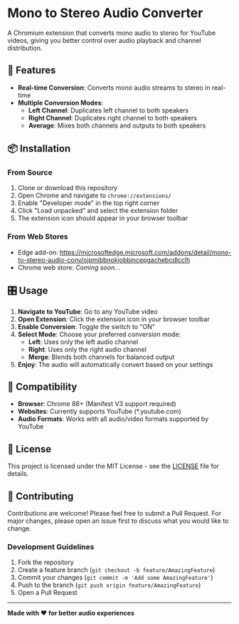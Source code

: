 # Mono to Stereo Audio Converter

A Chromium extension that converts mono audio to stereo for YouTube videos, giving you better control over audio playback and channel distribution.

## 🚀 Features

- **Real-time Conversion**: Converts mono audio streams to stereo in real-time
- **Multiple Conversion Modes**:
  - **Left Channel**: Duplicates left channel to both speakers
  - **Right Channel**: Duplicates right channel to both speakers  
  - **Average**: Mixes both channels and outputs to both speakers

## 📦 Installation

### From Source
1. Clone or download this repository
2. Open Chrome and navigate to `chrome://extensions/`
3. Enable "Developer mode" in the top right corner
4. Click "Load unpacked" and select the extension folder
5. The extension icon should appear in your browser toolbar

### From Web Stores
- Edge add-on: https://microsoftedge.microsoft.com/addons/detail/mono-to-stereo-audio-conv/ojpmibbnokjobbincepgachebcdlcclh
- Chrome web store: *Coming soon...*

## 🎛️ Usage

1. **Navigate to YouTube**: Go to any YouTube video
2. **Open Extension**: Click the extension icon in your browser toolbar
3. **Enable Conversion**: Toggle the switch to "ON"
4. **Select Mode**: Choose your preferred conversion mode:
   - **Left**: Uses only the left audio channel
   - **Right**: Uses only the right audio channel
   - **Merge**: Blends both channels for balanced output
5. **Enjoy**: The audio will automatically convert based on your settings

## 🎯 Compatibility

- **Browser**: Chrome 88+ (Manifest V3 support required)
- **Websites**: Currently supports YouTube (*.youtube.com)
- **Audio Formats**: Works with all audio/video formats supported by YouTube

## 📝 License

This project is licensed under the MIT License - see the [LICENSE](LICENSE) file for details.

## 🤝 Contributing

Contributions are welcome! Please feel free to submit a Pull Request. For major changes, please open an issue first to discuss what you would like to change.

### Development Guidelines
1. Fork the repository
2. Create a feature branch (`git checkout -b feature/AmazingFeature`)
3. Commit your changes (`git commit -m 'Add some AmazingFeature'`)
4. Push to the branch (`git push origin feature/AmazingFeature`)
5. Open a Pull Request

---

**Made with ❤️ for better audio experiences**
